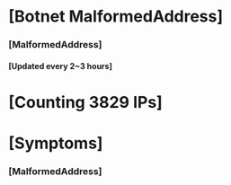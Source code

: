 # [Botnet MalformedAddress]
### [MalformedAddress]
#### [Updated every 2~3 hours]

# [Counting 3829 IPs]

# [Symptoms] 
###   [MalformedAddress]
